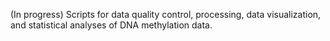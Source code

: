 (In progress) Scripts for data quality control, processing, data visualization, and statistical analyses of DNA methylation data.
